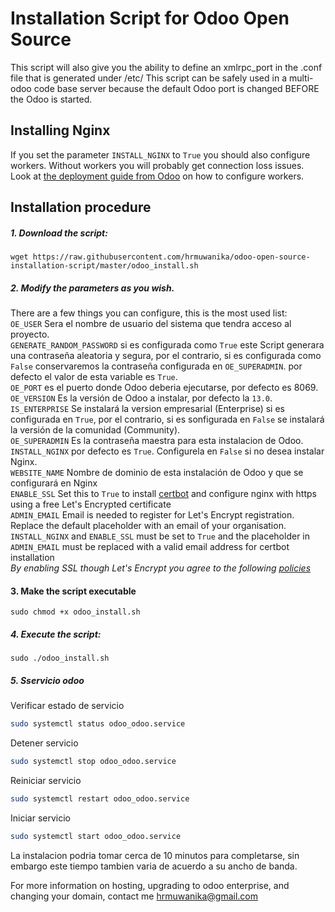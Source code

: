 # Installation Script for Odoo Open Source

This script will also give you the ability to define an xmlrpc_port in the .conf file that is generated under /etc/
This script can be safely used in a multi-odoo code base server because the default Odoo port is changed BEFORE the Odoo is started.

## Installing Nginx
If you set the parameter ```INSTALL_NGINX``` to ```True``` you should also configure workers. Without workers you will probably get connection loss issues. Look at [the deployment guide from Odoo](https://www.odoo.com/documentation/13.0/setup/deploy.html) on how to configure workers.

## Installation procedure

##### 1. Download the script:
```
wget https://raw.githubusercontent.com/hrmuwanika/odoo-open-source-installation-script/master/odoo_install.sh
```
##### 2. Modify the parameters as you wish.
There are a few things you can configure, this is the most used list:<br/>
```OE_USER``` Sera el nombre de usuario del sistema que tendra acceso al proyecto.<br/>
```GENERATE_RANDOM_PASSWORD``` si es configurada como ```True``` este Script generara una contraseña aleatoria y segura, por el contrario, si es configurada como ```False``` conservaremos la contraseña configurada en ```OE_SUPERADMIN```. por defecto el valor de esta variable es ```True```.<br/>
```OE_PORT``` es el puerto donde Odoo deberia ejecutarse, por defecto es 8069.<br/>
```OE_VERSION``` Es la versión de Odoo a instalar, por defecto la ```13.0```.<br/>
```IS_ENTERPRISE``` Se instalará la version empresarial (Enterprise) si es configurada en ```True```, por el contrario, si es sonfigurada en ```False``` se instalará la versión de la comunidad (Community).<br/>
```OE_SUPERADMIN``` Es la contraseña maestra para esta instalacion de Odoo.<br/>
```INSTALL_NGINX``` por defecto es ```True```. Configurela en ```False``` si no desea instalar Nginx.<br/>
```WEBSITE_NAME``` Nombre de dominio de esta instalación de Odoo y que se configurará en Nginx<br/>
```ENABLE_SSL``` Set this to ```True``` to install [certbot](https://certbot.eff.org/lets-encrypt/ubuntubionic-nginx.html) and configure nginx with https using a free Let's Encrypted certificate<br/>
```ADMIN_EMAIL``` Email is needed to register for Let's Encrypt registration. Replace the default placeholder with an email of your organisation.<br/>
```INSTALL_NGINX``` and ```ENABLE_SSL``` must be set to ```True``` and the placeholder in ```ADMIN_EMAIL``` must be replaced with a valid email address for certbot installation<br/>
  _By enabling SSL though Let's Encrypt you agree to the following [policies](https://www.eff.org/code/privacy/policy)_ <br/>

#### 3. Make the script executable
```
sudo chmod +x odoo_install.sh
```

##### 4. Execute the script:
```
sudo ./odoo_install.sh
```

##### 5. Sservicio odoo
Verificar  estado de servicio
```bash
sudo systemctl status odoo_odoo.service
```

Detener servicio
```bash
sudo systemctl stop odoo_odoo.service
```

Reiniciar servicio
```bash
sudo systemctl restart odoo_odoo.service
```

Iniciar servicio
```bash
sudo systemctl start odoo_odoo.service
```

La instalacion podria tomar cerca de 10 minutos para completarse, sin embargo este tiempo tambien varia de acuerdo a su ancho de banda.

For more information on hosting, upgrading to odoo enterprise, and changing your domain, contact me hrmuwanika@gmail.com
